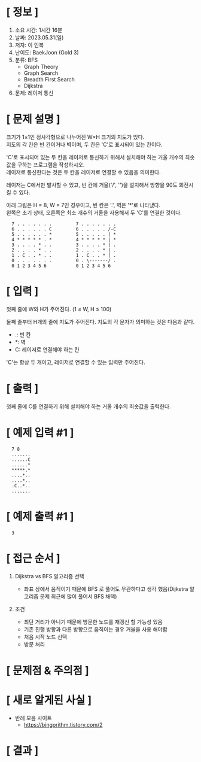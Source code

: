 # **[ 정보 ]**
1. 소요 시간: 1시간 16분
2. 날짜: 2023.05.31(일)
3. 저자: 이 인복
4. 난이도: BaekJoon (Gold 3)
5. 분류: BFS
   - Graph Theory
   - Graph Search
   - Breadth First Search
   - Dijkstra
6. 문제: 레이저 통신

# **[ 문제 설명 ]**
크기가 1×1인 정사각형으로 나누어진 W×H 크기의 지도가 있다.   
지도의 각 칸은 빈 칸이거나 벽이며, 두 칸은 'C'로 표시되어 있는 칸이다.

'C'로 표시되어 있는 두 칸을 레이저로 통신하기 위해서 설치해야 하는 거울 개수의 최솟값을 구하는 프로그램을 작성하시오.   
레이저로 통신한다는 것은 두 칸을 레이저로 연결할 수 있음을 의미한다.

레이저는 C에서만 발사할 수 있고, 빈 칸에 거울('/', '\')을 설치해서 방향을 90도 회전시킬 수 있다.

아래 그림은 H = 8, W = 7인 경우이고, 빈 칸은 '.', 벽은 '*'로 나타냈다.   
왼쪽은 초기 상태, 오른쪽은 최소 개수의 거울을 사용해서 두 'C'를 연결한 것이다.

      7 . . . . . . .         7 . . . . . . .
      6 . . . . . . C         6 . . . . . /-C
      5 . . . . . . *         5 . . . . . | *
      4 * * * * * . *         4 * * * * * | *
      3 . . . . * . .         3 . . . . * | .
      2 . . . . * . .         2 . . . . * | .
      1 . C . . * . .         1 . C . . * | .
      0 . . . . . . .         0 . \-------/ .
      0 1 2 3 4 5 6           0 1 2 3 4 5 6

# **[ 입력 ]**
첫째 줄에 W와 H가 주어진다. (1 ≤ W, H ≤ 100)

둘째 줄부터 H개의 줄에 지도가 주어진다. 지도의 각 문자가 의미하는 것은 다음과 같다.

- .: 빈 칸
- *: 벽
- C: 레이저로 연결해야 하는 칸

'C'는 항상 두 개이고, 레이저로 연결할 수 있는 입력만 주어진다.

# **[ 출력 ]**
첫째 줄에 C를 연결하기 위해 설치해야 하는 거울 개수의 최솟값을 출력한다.

# **[ 예제 입력 #1 ]**
      7 8
      .......
      ......C
      ......*
      *****.*
      ....*..
      ....*..
      .C..*..
      .......

# **[ 예제 출력 #1 ]**
      3

# **[ 접근 순서 ]**
1. Dijkstra vs BFS 알고리즘 선택
   - 좌표 상에서 움직이기 때문에 BFS 로 풀어도 무관하다고 생각 했음(Dijkstra 알고리즘 문제 최근에 많이 풀어서 BFS 채택)

2. 조건
   - 최단 거리가 아니기 때문에 방문한 노드를 재갱신 할 가능성 있음
   - 기존 진행 방향과 다른 방향으로 움직이는 경우 거울을 사용 해야함
   - 처음 시작 노드 선택
   - 방문 처리

# **[ 문제점 & 주의점 ]**

# **[ 새로 알게된 사실 ]**
- 반례 모음 사이트
   - https://bingorithm.tistory.com/2
   
# **[ 결과 ]**